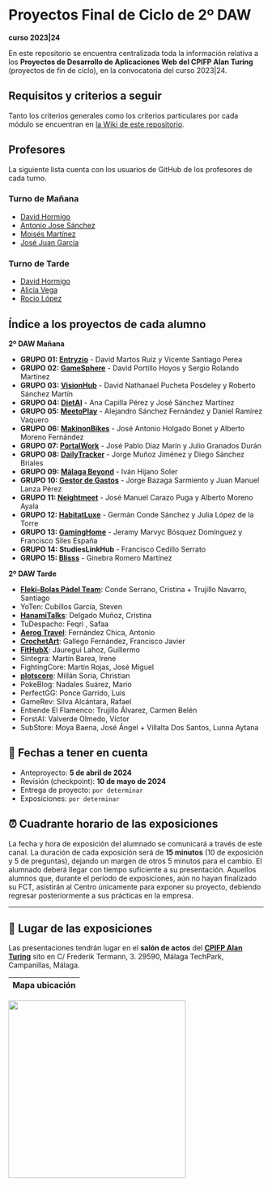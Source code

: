 # Proyectos Final de Ciclo de 2º DAW
**curso 2023|24**

En este repositorio se encuentra centralizada toda la información relativa a los **Proyectos de Desarrollo de Aplicaciones Web del CPIFP Alan Turing** (proyectos de fin de ciclo), en la convocatoria del curso 2023|24.

## Requisitos y criterios a seguir

Tanto los criterios generales como los criterios particulares por cada módulo se encuentran en [la Wiki de este repositorio](https://github.com/CPIFPAlanTuring/2daw-tfc-2324/wiki).

## Profesores 

La siguiente lista cuenta con los usuarios de GitHub de los profesores de cada turno.

### Turno de Mañana

* [David Hormigo](https://github.com/DavidHormigoRamirez)
* [Antonio Jose Sánchez](https://github.com/antoniojosesanchez)
* [Moisés Martínez]()
* [José Juan García]()
  
### Turno de Tarde

* [David Hormigo](https://github.com/DavidHormigoRamirez)
* [Alicia Vega]()
* [Rocio López](https://github.com/rlopdav392)

## Índice a los proyectos de cada alumno

**2º DAW Mañana**

* **GRUPO 01: [Entryzio](https://github.com/davidmartosruiz/Entryzio)** - David Martos Ruíz y Vicente Santiago Perea
* **GRUPO 02: [GameSphere](https://github.com/Dsertor/Hookdb)** - David Portillo Hoyos y Sergio Rolando Martínez
* **GRUPO 03: [VisionHub](https://perpetual-suede-682.notion.site/Anteproyecto-ab2ea79e76064f66812afe1d15b711fb)** - David Nathanael Pucheta Posdeley y Roberto Sánchez Martín
* **GRUPO 04: [DietAI](https://github.com/jimmysm1995/DietAI_proyect)** - Ana Capilla Pérez y José Sánchez Martínez
* **GRUPO 05: [MeetoPlay](https://github.com/Alexiiius/MeetoPlay)** - Alejandro Sánchez Fernández y Daniel Ramírez Vaquero
* **GRUPO 06: [MakinonBikes](https://github.com/AlbertoMorenoFdez/Makinon-Bikes)** - José Antonio Holgado Bonet y Alberto Moreno Fernández
* **GRUPO 07: [PortalWork](https://github.com/pepediiazz/PortalWork)** - José Pablo Díaz Marín y Julio Granados Durán
* **GRUPO 08: [DailyTracker](https://github.com/j0rg3mj/DailyTracker)** - Jorge Muñoz Jiménez y Diego Sánchez Briales
* **GRUPO 09: [Málaga Beyond](https://github.com/IvanHijanoSoler/MalagaBeyond-TFC)** - Iván Hijano Soler
* **GRUPO 10: [Gestor de Gastos](https://jorgebazagasarmiento.notion.site/Proyecto-Final-ef982d670bad45eca1174ef4ffc930b3)** - Jorge Bazaga Sarmiento y Juan Manuel Lanza Pérez
* **GRUPO 11: [Neightmeet](https://translucent-houseboat-ac7.notion.site/NEIGHTMEET-b3f65e2c125342888f5e273ac21230d3)** - José Manuel Carazo Puga y Alberto Moreno Ayala
* **GRUPO 12: [HabitatLuxe](https://fog-turret-a81.notion.site/Anteproyecto-HabitatLuxe-d3656236fd2d494ab1a93a750bf2ebd6)** - Germán Conde Sánchez y Julia López de la Torre
* **GRUPO 13: [GamingHome](https://github.com/FranSiles/Proyecto-Final-DAW)** - Jeramy Marvyc Bósquez Domínguez y Francisco Siles España
* **GRUPO 14: StudiesLinkHub** - Francisco Cedillo Serrato
* **GRUPO 15: [Blisss](https://grommar847j.notion.site/Anteproyecto-Blisss-f3b502f1256140d7a5dce40d806a1d38)** - Ginebra Romero Martínez

**2º DAW Tarde**
* **[Fleki-Bolas Pádel Team](https://nebulous-glade-1db.notion.site/FLEKI-BOLAS-P-DEL-TEAM-fad327d6948949b1942a4ff101635158)**: Conde Serrano, Cristina + Trujillo Navarro, Santiago
* YoTen: Cubillos García, Steven
* **[HanamiTalks](https://root-saffron-690.notion.site/HanamiTalks-d3a4f4b88ec84964a7283280fa08795b)**: Delgado Muñoz, Cristina
* TuDespacho: Feqri , Safaa
* **[Aerog Travel](https://iridescent-vein-407.notion.site/PROYECTO-AEROGTRAVEL-6b745a2494d648989c9faa86f8cf97e1?pvs=4)**: Fernández Chica, Antonio
* **[CrochetArt](https://fuchsia-wolfsbane-493.notion.site/AnteProyecto-CrochetArt-cc9624a70e474d3690541fb14fc22d88)**: Gallego Fernández, Francisco Javier
* **[FitHubX](https://intriguing-tax-c0f.notion.site/FitHubX-a11464995d2046e6b4468075607cd2e0)**: Jáuregui Lahoz, Guillermo
* Sintegra: Martín Barea, Irene
* FightingCore: Martín Rojas, José Miguel
* **[plotscore](https://github.com/cmilsor245/tfg-general)**: Millán Soria, Christian
* PokeBlog: Nadales Suárez, Mario
* PerfectGG: Ponce Garrido, Luis
* GameRev: Silva Alcántara, Rafael
* Entiende El Flamenco: Trujillo Álvarez, Carmen Belén
* ForstAI: Valverde Olmedo, Víctor
* SubStore: Moya Baena, José Ángel + Villalta Dos Santos, Lunna Aytana

## 📝 Fechas a tener en cuenta
* Anteproyecto: **5 de abril de 2024**
* Revisión (checkpoint): **10 de mayo de 2024**
* Entrega de proyecto: `por determinar`
* Exposiciones: `por determinar`

## ⏰ Cuadrante horario de las exposiciones

La fecha y hora de exposición del alumnado se comunicará a través de este canal. La duración de cada exposición será de **15 minutos** (10 de exposición y 5 de preguntas), dejando un margen de otros 5 minutos para el cambio. El alumnado deberá llegar con tiempo suficiente a su presentación. Aquellos alumnos que, durante el período de exposiciones, aún no hayan finalizado su FCT, asistirán al Centro únicamente para exponer su proyecto, debiendo regresar posteriormente a sus prácticas en la empresa.

---

## :school: Lugar de las exposiciones

Las presentaciones tendrán lugar en el **salón de actos** del [**CPIFP Alan Turing**](https://maps.app.goo.gl/JThz6bDRVpknfbNh7) sito en C/ Frederik Termann, 3. 29590, Málaga TechPark, Campanillas, Málaga.

Mapa ubicación             | 
:-------------------------:|
<a href="https://maps.app.goo.gl/JThz6bDRVpknfbNh7" target="_blank"><img src="https://github.com/CPIFPAlanTuring/2daw-tfc-2324/blob/main/CPIFP_mapa_ubicación.png" width="350" /></a> 
